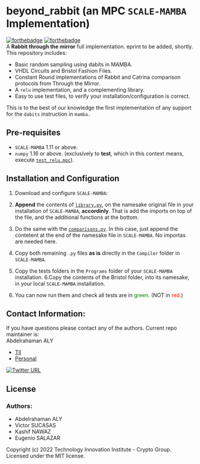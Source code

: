# beyond_rabbit (an MPC `SCALE-MAMBA` Implementation)
[![forthebadge](https://forthebadge.com/images/badges/powered-by-black-magic.svg)](https://eprint.iacr.org/2022/xxx)
[![forthebadge](https://forthebadge.com/images/badges/built-by-codebabes.svg)](https://cryptography.tii.ae/about-us)\
A __Rabbit through the mirror__ full implementation. eprint to be added, shortly. This repository includes:

* Basic random sampling using dabits in MAMBA. 
* VHDL Circuits and Bristol Fashion Files.
* Constant Round implementations of Rabbit and Catrina comparison protocols from Through the Mirror.  
* A `relu` implementation, and a complementing library.
* Easy to use test files, to verify your installation/configuration is correct.

This is to the best of our knowledge the first implementation of any support for the `dabits` instruction in `mamba.`

## Pre-requisites
* `SCALE-MAMBA` 1.11 or above. 
* `numpy` 1.16 or above. (exclusively to __test__, which in this context means, execute [`test_relu.mpc`](beyond_rabbit/test_relu/test_relu.mpc)).

## Installation and Configuration
1. Download and configure `SCALE-MAMBA`:

2. **Append** the contents of [`library.py`](beyond_rabbit/Compiler/library.py), on the namesake original file in your installation of `SCALE-MAMBA`, __accordinly__. That is add the imports on top of the file, and the additional functions at the bottom. 
3. Do the same with the [`comparisons.py`](beyond_rabbit/Compiler/library.py). In this case, just append the contetent at the end of the namesake file in `SCALE-MAMBA`.  No importas are needed here. 
4. Copy both remaining `.py` files __as is__ directly in the `Compiler` folder in `SCALE-MAMBA`. 
5. Copy the tests folders in the `Programs` folder of your `SCALE-MAMBA` installation. 
6.Copy the contents of the Bristol folder, into its namesake, in your local `SCALE-MAMBA` installation. 
7. You can now run them and check all tests are in <span style='color:green'>green.</span> (NOT in <span style='color:red'>red.</span>)

## Contact Information:
If you have questions please contact any of the authors. Current repo maintainer is:\
Abdelrahaman ALY
  * [TII](mailto:abdelrahaman.aly@tii.ae) 
  * [Personal](mailto:abdelrahaman.aly@gmail.ae) 
 
[![Twitter URL](https://img.shields.io/twitter/url/https/twitter.com/abdito_8.svg?style=social&label=Follow%20%40abdito_8)](https://twitter.com/abdito_8)
## License
### Authors: 
* Abdelrahaman ALY
* Victor SUCASAS
* Kashif NAWAZ
* Eugenio SALAZAR


Copyright (c) 2022 Technology Innovation Institute - Crypto Group.\
Licensed under the MIT license.
